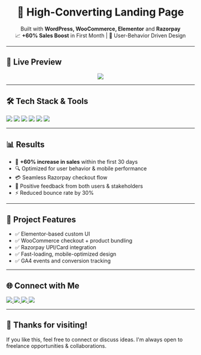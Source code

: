 <h1 align="center">🚀 High-Converting Landing Page</h1>

<p align="center">
  Built with <strong>WordPress, WooCommerce, Elementor</strong> and <strong>Razorpay</strong>  
  <br>
  📈 <strong>+60% Sales Boost</strong> in First Month | 🛒 User-Behavior Driven Design
</p>

---

## 🔗 Live Preview

<p align="center">
  <a href="https://thekiddiewink.com/thekiddiewink-kids-worksheet/" target="_blank">
    <img src="https://img.shields.io/badge/🔗 Take a Look Live-Visit Site-0A66C2?style=for-the-badge&logo=google-chrome&logoColor=white" />
  </a>
</p>

---

## 🛠️ Tech Stack & Tools

<p align="left">
  <img src="https://img.shields.io/badge/WordPress-21759B?style=for-the-badge&logo=wordpress&logoColor=white"/>
  <img src="https://img.shields.io/badge/WooCommerce-96588A?style=for-the-badge&logo=woocommerce&logoColor=white"/>
  <img src="https://img.shields.io/badge/Elementor-92003B?style=for-the-badge&logo=elementor&logoColor=white"/>
  <img src="https://img.shields.io/badge/Razorpay-1C1C1C?style=for-the-badge&logo=razorpay&logoColor=white"/>
  <img src="https://img.shields.io/badge/GA4-F9AB00?style=for-the-badge&logo=google-analytics&logoColor=black"/>
  <img src="https://img.shields.io/badge/Figma-F24E1E?style=for-the-badge&logo=figma&logoColor=white"/>
</p>

---

## 📊 Results

- 🚀 **+60% increase in sales** within the first 30 days  
- 🔍 Optimized for user behavior & mobile performance  
- 💳 Seamless Razorpay checkout flow  
- 💬 Positive feedback from both users & stakeholders  
- ⚡ Reduced bounce rate by 30%

---

## 🎯 Project Features

- ✅ Elementor-based custom UI
- ✅ WooCommerce checkout + product bundling
- ✅ Razorpay UPI/Card integration
- ✅ Fast-loading, mobile-optimized design
- ✅ GA4 events and conversion tracking

---

## 🌐 Connect with Me

<p align="left">
  <a href="https://dheerajdrive.com" target="_blank">
    <img src="https://img.shields.io/badge/Website-dheerajdrive.com-0A66C2?style=for-the-badge&logo=google-chrome&logoColor=white" />
  </a>
  <a href="https://linkedin.com/in/dheerajheree/" target="_blank">
    <img src="https://img.shields.io/badge/LinkedIn-Dheeraj-0A66C2?style=for-the-badge&logo=linkedin&logoColor=white" />
  </a>
  <a href="https://twitter.com/dheerajwp" target="_blank">
    <img src="https://img.shields.io/badge/Twitter-@dheerajwp-1DA1F2?style=for-the-badge&logo=twitter&logoColor=white" />
  </a>
  <a href="mailto:okkdheeraj@gmail.com">
    <img src="https://img.shields.io/badge/Gmail-okkdheeraj@gmail.com-D14836?style=for-the-badge&logo=gmail&logoColor=white" />
  </a>
</p>

---

## 🙌 Thanks for visiting!

If you like this, feel free to connect or discuss ideas. I'm always open to freelance opportunities & collaborations.
